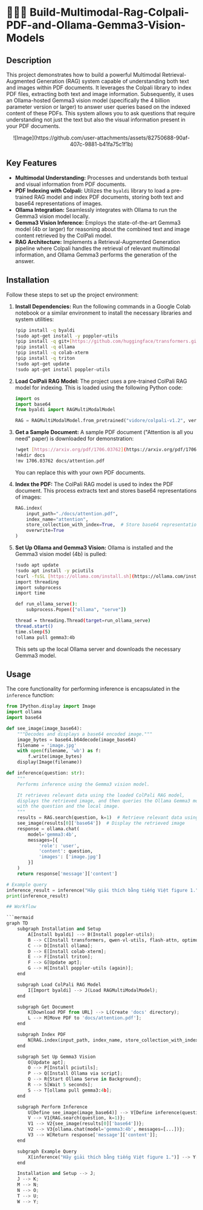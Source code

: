 # 📁🧠👀 Build-Multimodal-Rag-Colpali-PDF-and-Ollama-Gemma3-Vision-Models

## Description

This project demonstrates how to build a powerful Multimodal Retrieval-Augmented Generation (RAG) system capable of understanding both text and images within PDF documents. It leverages the Colpali library to index PDF files, extracting both text and image information. Subsequently, it uses an Ollama-hosted Gemma3 vision model (specifically the 4 billion parameter version or larger) to answer user queries based on the indexed content of these PDFs. This system allows you to ask questions that require understanding not just the text but also the visual information present in your PDF documents.

<div align="center">
  ![Image](https://github.com/user-attachments/assets/82750688-90af-407c-9881-b41fa75c1f1b)
</div>

## Key Features

* **Multimodal Understanding:** Processes and understands both textual and visual information from PDF documents.
* **PDF Indexing with Colpali:** Utilizes the `byaldi` library to load a pre-trained RAG model and index PDF documents, storing both text and base64 representations of images.
* **Ollama Integration:** Seamlessly integrates with Ollama to run the Gemma3 vision model locally.
* **Gemma3 Vision Inference:** Employs the state-of-the-art Gemma3 model (4b or larger) for reasoning about the combined text and image content retrieved by the ColPali model.
* **RAG Architecture:** Implements a Retrieval-Augmented Generation pipeline where Colpali handles the retrieval of relevant multimodal information, and Ollama Gemma3 performs the generation of the answer.

## Installation

Follow these steps to set up the project environment:

1.  **Install Dependencies:**
    Run the following commands in a Google Colab notebook or a similar environment to install the necessary libraries and system utilities:
    ```bash
    !pip install -q byaldi
    !sudo apt-get install -y poppler-utils
    !pip install -q git+[https://github.com/huggingface/transformers.git](https://github.com/huggingface/transformers.git) qwen-vl-utils flash-attn optimum auto-gptq bitsandbytes
    !pip install -q ollama
    !pip install -q colab-xterm
    !pip install -q triton
    !sudo apt-get update
    !sudo apt-get install poppler-utils
    ```

2.  **Load ColPali RAG Model:**
    The project uses a pre-trained ColPali RAG model for indexing. This is loaded using the following Python code:
    ```python
    import os
    import base64
    from byaldi import RAGMultiModalModel

    RAG = RAGMultiModalModel.from_pretrained("vidore/colpali-v1.2", verbose=1)
    ```

3.  **Get a Sample Document:**
    A sample PDF document ("Attention is all you need" paper) is downloaded for demonstration:
    ```bash
    !wget [https://arxiv.org/pdf/1706.03762](https://arxiv.org/pdf/1706.03762)
    !mkdir docs
    !mv 1706.03762 docs/attention.pdf
    ```
    You can replace this with your own PDF documents.

4.  **Index the PDF:**
    The ColPali RAG model is used to index the PDF document. This process extracts text and stores base64 representations of images:
    ```python
    RAG.index(
        input_path="./docs/attention.pdf",
        index_name="attention",
        store_collection_with_index=True,  # Store base64 representation of images
        overwrite=True
    )
    ```

5.  **Set Up Ollama and Gemma3 Vision:**
    Ollama is installed and the Gemma3 vision model (4b) is pulled:
    ```bash
    !sudo apt update
    !sudo apt install -y pciutils
    !curl -fsSL [https://ollama.com/install.sh](https://ollama.com/install.sh) | sh
    import threading
    import subprocess
    import time

    def run_ollama_serve():
        subprocess.Popen(["ollama", "serve"])

    thread = threading.Thread(target=run_ollama_serve)
    thread.start()
    time.sleep(5)
    !ollama pull gemma3:4b
    ```
    This sets up the local Ollama server and downloads the necessary Gemma3 model.

## Usage

The core functionality for performing inference is encapsulated in the `inference` function:

```python
from IPython.display import Image
import ollama
import base64

def see_image(image_base64):
    """Decodes and displays a base64 encoded image."""
    image_bytes = base64.b64decode(image_base64)
    filename = 'image.jpg'
    with open(filename, 'wb') as f:
        f.write(image_bytes)
    display(Image(filename))

def inference(question: str):
    """
    Performs inference using the Gemma3 vision model.

    It retrieves relevant data using the loaded ColPali RAG model,
    displays the retrieved image, and then queries the Ollama Gemma3 model
    with the question and the local image.
    """
    results = RAG.search(question, k=1)  # Retrieve relevant data using ColPali
    see_image(results[0]['base64'])  # Display the retrieved image
    response = ollama.chat(
        model='gemma3:4b',
        messages=[{
            'role': 'user',
            'content': question,
            'images': ['image.jpg']
        }]
    )
    return response['message']['content']

# Example query
inference_result = inference("Hãy giải thích bằng tiếng Việt figure 1.")
print(inference_result)

## Workflow

```mermaid
graph TD
    subgraph Installation and Setup
        A[Install byaldi] --> B(Install poppler-utils);
        B --> C[Install transformers, qwen-vl-utils, flash-attn, optimum, auto-gptq, bitsandbytes];
        C --> D[Install ollama];
        D --> E[Install colab-xterm];
        E --> F[Install triton];
        F --> G[Update apt];
        G --> H[Install poppler-utils (again)];
    end

    subgraph Load ColPali RAG Model
        I[Import byaldi] --> J(Load RAGMultiModalModel);
    end

    subgraph Get Document
        K[Download PDF from URL] --> L(Create 'docs' directory);
        L --> M[Move PDF to 'docs/attention.pdf'];
    end

    subgraph Index PDF
        N[RAG.index(input_path, index_name, store_collection_with_index, overwrite)];
    end

    subgraph Set Up Gemma3 Vision
        O[Update apt];
        O --> P[Install pciutils];
        P --> Q[Install Ollama via script];
        Q --> R{Start Ollama Serve in Background};
        R --> S[Wait 5 seconds];
        S --> T[ollama pull gemma3:4b];
    end

    subgraph Perform Inference
        U[Define see_image(image_base64)] --> V[Define inference(question)];
        V --> V1{RAG.search(question, k=1)};
        V1 --> V2{see_image(results[0]['base64'])};
        V2 --> V3{ollama.chat(model='gemma3:4b', messages=[...])};
        V3 --> W[Return response['message']['content']];
    end

    subgraph Example Query
        X[inference("Hãy giải thích bằng tiếng Việt figure 1.")] --> Y[Print inference_result];
    end

    Installation and Setup --> J;
    J --> K;
    M --> N;
    N --> O;
    T --> U;
    W --> Y;
